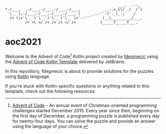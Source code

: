 ```
                                                    __.  .--,                      
*-/___,  ,-/___,-/___,-/___,-/___,           _.-.=,{\/ _/  /`)
 `\ _ ),-/___,-/___,-/___,-/___, )     _..-'`-(`._(_.;`   /
  /< \\=`\ _ )`\ _ )`\ _ )`\ _ )<`--''`     (__\_________/___,
         /< <\ </ /< /< /< </ /<           (_____Y_____Y___, 
```

# aoc2021

Welcome to the Advent of Code[^aoc] Kotlin project created by [fdegmecic][github] using the [Advent of Code Kotlin Template][template] delivered by JetBrains.

In this repository, fdegmecic is about to provide solutions for the puzzles using [Kotlin][kotlin] language.

If you're stuck with Kotlin-specific questions or anything related to this template, check out the following resources:

[^aoc]:
    [Advent of Code][aoc] – An annual event of Christmas-oriented programming challenges started December 2015.
    Every year since then, beginning on the first day of December, a programming puzzle is published every day for twenty-four days.
    You can solve the puzzle and provide an answer using the language of your choice.

[aoc]: https://adventofcode.com
[docs]: https://kotlinlang.org/docs/home.html
[github]: https://github.com/fdegmecic
[issues]: https://github.com/kotlin-hands-on/advent-of-code-kotlin-template/issues
[kotlin]: https://kotlinlang.org
[slack]: https://surveys.jetbrains.com/s3/kotlin-slack-sign-up
[template]: https://github.com/kotlin-hands-on/advent-of-code-kotlin-template

